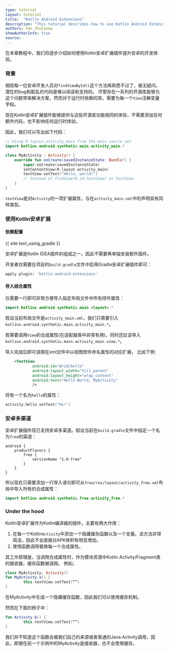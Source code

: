 ```yaml
---
type: tutorial
layout: tutorial
title:  "Kotlin Android Extensions"
description: "This tutorial describes how to use Kotlin Android Extensions to improve support for Android development."
authors: Yan Zhulanow
showAuthorInfo: true
source:
---
```

在本章教程中，我们将逐步介绍如何使用Kotlin安卓扩展插件提升安卓的开发体验。

### 背景

相信每一位安卓开发人员对`findViewById()`这个方法再熟悉不过了，毫无疑问，潜在的bug和脏乱的代码是难以阅读和支持的。
尽管存在一系列的开源库能够为这个问题带来解决方案，然而对于运行时依赖的库，需要为每一个`View`注解变量字段。

现在Kotlin安卓扩展插件能够提供与这些开源库功能相同的体验，不需要添加任何额外代码，也不影响任何运行时体验。

因此，我们可以写出如下代码：

```kotlin
// Using R.layout.activity_main from the main source set
import kotlinx.android.synthetic.main.activity_main.*

class MyActivity : Activity() {
    override fun onCreate(savedInstanceState: Bundle?) {
        super.onCreate(savedInstanceState)
        setContentView(R.layout.activity_main)
        textView.setText("Hello, world!")
        // Instead of findView(R.id.textView) as TextView
    }
}
```

`textView`是对`Activity`的一项扩展属性，与在`activity_main.xml`中的声明具有同样类型。

### 使用Kotlin安卓扩展

#### 依赖配置

{{ site.text_using_gradle }}

安卓扩展是Kotlin IDEA插件的组成之一，因此不需要再单独安装额外插件。

开发者仅需要在项目的`build.gradle`文件中启用Gradle安卓扩展插件即可：

``` groovy
apply plugin: 'kotlin-android-extensions'
```

#### 导入综合属性

仅需要一行即可非常方便导入指定布局文件中所有控件属性：

``` kotlin
import kotlinx.android.synthetic.main.<layout>.*
```

假设当前布局文件是`activity_main.xml`，我们只需要引入`kotlinx.android.synthetic.main.activity_main.*`。

若需要调用`View`的合成属性(在适配器类中非常有用)，同时还应该导入`kotlinx.android.synthetic.main.activity_main.view.*`。

导入完成后即可调用在xml文件中以视图控件命名属性的对应扩展，
比如下例:

``` xml
    <TextView
            android:id="@+id/hello"
            android:layout_width="fill_parent"
            android:layout_height="wrap_content"
            android:text="Hello World, MyActivity"
            />
```

将有一个名为`hello`的属性：

``` kotlin
activity.hello.setText("Hi!")
```

### 安卓多渠道

安卓扩展插件现已支持安卓多渠道。假设当前在`build.gradle`文件中指定一个名为`free`的渠道：

```
android {
    productFlavors {
        free {
            versionName "1.0-free"
        }
    }
}
```

所以现在只需要添加一行导入语句即可从`free/res/layout/activity_free.xml`布局中导入所有的合成属性：

```kotlin
import kotlinx.android.synthetic.free.activity_free.*
```

### Under the hood

Kotlin安卓扩展作为Kotlin编译器的插件，主要有两大作用：

1. 在每一个Kotlin`Activity`中添加一个隐藏缓存函数以及一个变量。该方法非常简洁，因此不会直接对APK体积有明显增加。
2. 使用函数调用替换每一个合成属性。

其工作原理是，当调用合成属性时，作为模块资源中Kotlin Activity/Fragment类的接收器，缓存函数被调用。
例如，

``` kotlin
class MyActivity: Activity()
fun MyActivity.a() { 
        this.textView.setText(“”) 
}
```

在MyActivity中生成一个隐藏缓存函数，因此我们可以使用缓存机制。 

然而在下面的例子中：

``` kotlin
fun Activity.b() { 
        this.textView.setText(“”)     
}
```

我们并不知道这个函数会被我们自己的来源或者普通的Java Activity调用，因此，即便在前一个示例中的MyActivity是接收器，也不会使用缓存。
